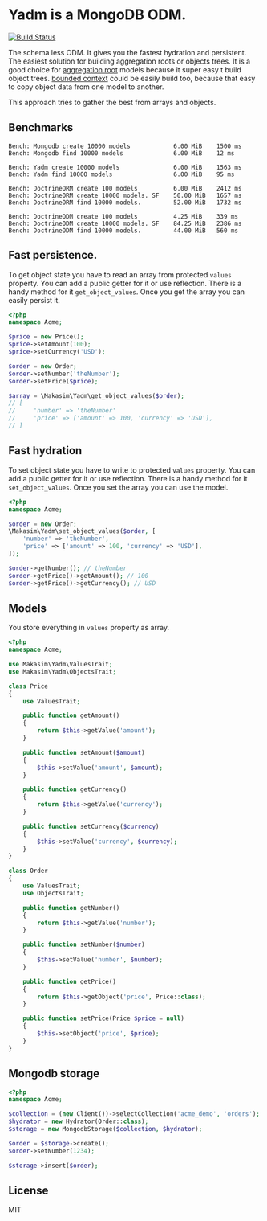 # Yadm is a MongoDB ODM.

[![Build Status](https://travis-ci.org/makasim/values.png?branch=master)](https://travis-ci.org/makasim/yadm)

The schema less ODM. It gives you the fastest hydration and persistent. The easiest solution for building aggregation roots or objects trees. It is a good choice for [aggregation root](http://martinfowler.com/bliki/DDD_Aggregate.html) models because it super easy t build object trees. [bounded context](http://martinfowler.com/bliki/BoundedContext.html) could be easily build too, because that easy to copy object data from one model to another. 

This approach tries to gather the best from arrays and objects.

## Benchmarks

```
Bench: Mongodb create 10000 models            6.00 MiB    1500 ms
Bench: Mongodb find 10000 models              6.00 MiB    12 ms

Bench: Yadm create 10000 models           	  6.00 MiB    1563 ms
Bench: Yadm find 10000 models             	  6.00 MiB    95 ms

Bench: DoctrineORM create 100 models      	  6.00 MiB    2412 ms
Bench: DoctrineORM create 10000 models. SF    50.00 MiB   1657 ms
Bench: DoctrineORM find 10000 models.     	  52.00 MiB   1732 ms

Bench: DoctrineODM create 100 models      	  4.25 MiB    339 ms
Bench: DoctrineODM create 10000 models. SF    84.25 MiB   2386 ms
Bench: DoctrineODM find 10000 models.         44.00 MiB   560 ms
```

## Fast persistence.

To get object state you have to read an array from protected `values` property. You can add a public getter for it or use reflection. There is a handy method for it `get_object_values`.
Once you get the array you can easily persist it.

```php
<?php
namespace Acme;

$price = new Price();
$price->setAmount(100);
$price->setCurrency('USD');

$order = new Order;
$order->setNumber('theNumber');
$order->setPrice($price);

$array = \Makasim\Yadm\get_object_values($order);
// [
//     'number' => 'theNumber'
//     'price' => ['amount' => 100, 'currency' => 'USD'],
// ]
```

## Fast hydration

To set object state you have to write to protected `values` property. 
You can add a public getter for it or use reflection.
There is a handy method for it `set_object_values`.
Once you set the array you can use the model.

```php
<?php
namespace Acme;

$order = new Order;
\Makasim\Yadm\set_object_values($order, [
    'number' => 'theNumber',
    'price' => ['amount' => 100, 'currency' => 'USD'],
]);

$order->getNumber(); // theNumber
$order->getPrice()->getAmount(); // 100
$order->getPrice()->getCurrency(); // USD
```

## Models

You store everything in `values` property as array.

```php
<?php
namespace Acme;

use Makasim\Yadm\ValuesTrait;
use Makasim\Yadm\ObjectsTrait;

class Price
{
    use ValuesTrait;

    public function getAmount()
    {
        return $this->getValue('amount');
    }

    public function setAmount($amount)
    {
        $this->setValue('amount', $amount);
    }

    public function getCurrency()
    {
        return $this->getValue('currency');
    }

    public function setCurrency($currency)
    {
        $this->setValue('currency', $currency);
    }
}

class Order
{
    use ValuesTrait;
    use ObjectsTrait;

    public function getNumber()
    {
        return $this->getValue('number');
    }

    public function setNumber($number)
    {
        $this->setValue('number', $number);
    }

    public function getPrice()
    {
        return $this->getObject('price', Price::class);
    }

    public function setPrice(Price $price = null)
    {
        $this->setObject('price', $price);
    }
}
```

## Mongodb storage

```php
<?php
namespace Acme;

$collection = (new Client())->selectCollection('acme_demo', 'orders');
$hydrator = new Hydrator(Order::class);
$storage = new MongodbStorage($collection, $hydrator);

$order = $storage->create();
$order->setNumber(1234);

$storage->insert($order);
```

## License

MIT
